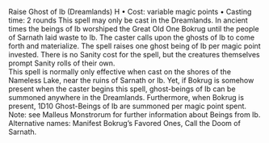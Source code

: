 Raise Ghost of Ib (Dreamlands) H
• Cost: variable magic points
• Casting time: 2 rounds
This spell may only be cast in the Dreamlands. In 
ancient times the beings of Ib worshiped the Great Old 
One Bokrug until the people of Sarnath laid waste to 
Ib. The caster calls upon the ghosts of Ib to come forth 
and materialize. The spell raises one ghost being of Ib 
per magic point invested. There is no Sanity cost for the 
spell, but the creatures themselves prompt Sanity rolls of their own.  
This spell is normally only effective when cast on the 
shores of the Nameless Lake, near the ruins of Sarnath 
or Ib. Yet, if Bokrug is somehow present when the caster 
begins this spell, ghost-beings of Ib can be summoned 
anywhere in the Dreamlands. Furthermore, when Bokrug 
is present, 1D10 Ghost-Beings of Ib are summoned per 
magic point spent.
Note: see Malleus Monstrorum for further information about 
Beings from Ib.
Alternative names: Manifest Bokrug’s Favored Ones, Call 
the Doom of Sarnath.
